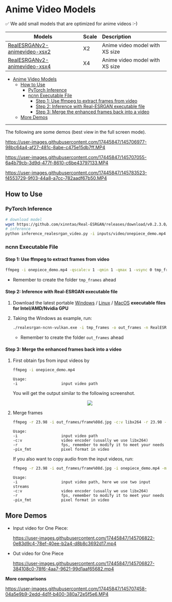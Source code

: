 # Anime Video Models

:white_check_mark: We add small models that are optimized for anime videos :-)

| Models                                                                                                                             | Scale | Description                    |
| ---------------------------------------------------------------------------------------------------------------------------------- | :---- | :----------------------------- |
| [RealESRGANv2-animevideo-xsx2](https://github.com/xinntao/Real-ESRGAN/releases/download/v0.2.3.0/RealESRGANv2-animevideo-xsx2.pth) | X2    | Anime video model with XS size |
| [RealESRGANv2-animevideo-xsx4](https://github.com/xinntao/Real-ESRGAN/releases/download/v0.2.3.0/RealESRGANv2-animevideo-xsx4.pth) | X4    | Anime video model with XS size |

- [Anime Video Models](#anime-video-models)
  - [How to Use](#how-to-use)
    - [PyTorch Inference](#pytorch-inference)
    - [ncnn Executable File](#ncnn-executable-file)
      - [Step 1: Use ffmpeg to extract frames from video](#step-1-use-ffmpeg-to-extract-frames-from-video)
      - [Step 2: Inference with Real-ESRGAN executable file](#step-2-inference-with-real-esrgan-executable-file)
      - [Step 3: Merge the enhanced frames back into a video](#step-3-merge-the-enhanced-frames-back-into-a-video)
  - [More Demos](#more-demos)

---

The following are some demos (best view in the full screen mode).

https://user-images.githubusercontent.com/17445847/145706977-98bc64a4-af27-481c-8abe-c475e15db7ff.MP4

https://user-images.githubusercontent.com/17445847/145707055-6a4b79cb-3d9d-477f-8610-c6be43797133.MP4

https://user-images.githubusercontent.com/17445847/145783523-f4553729-9f03-44a8-a7cc-782aadf67b50.MP4

## How to Use

### PyTorch Inference

```bash
# download model
wget https://github.com/xinntao/Real-ESRGAN/releases/download/v0.2.3.0/RealESRGANv2-animevideo-xsx2.pth -P experiments/pretrained_models
# inference
python inference_realesrgan_video.py -i inputs/video/onepiece_demo.mp4 -n RealESRGANv2-animevideo-xsx2 -s 2 -v -a --half --suffix outx2
```

### ncnn Executable File

#### Step 1: Use ffmpeg to extract frames from video

```bash
ffmpeg -i onepiece_demo.mp4 -qscale:v 1 -qmin 1 -qmax 1 -vsync 0 tmp_frames/frame%08d.png
```

- Remember to create the folder `tmp_frames` ahead

#### Step 2: Inference with Real-ESRGAN executable file

1. Download the latest portable [Windows](https://github.com/xinntao/Real-ESRGAN/releases/download/v0.2.3.0/realesrgan-ncnn-vulkan-20211212-windows.zip) / [Linux](https://github.com/xinntao/Real-ESRGAN/releases/download/v0.2.3.0/realesrgan-ncnn-vulkan-20211212-ubuntu.zip) / [MacOS](https://github.com/xinntao/Real-ESRGAN/releases/download/v0.2.3.0/realesrgan-ncnn-vulkan-20211212-macos.zip) **executable files for Intel/AMD/Nvidia GPU**

1. Taking the Windows as example, run:

    ```bash
    ./realesrgan-ncnn-vulkan.exe -i tmp_frames -o out_frames -n RealESRGANv2-animevideo-xsx2 -s 2 -f jpg
    ```

    - Remember to create the folder `out_frames` ahead

#### Step 3: Merge the enhanced frames back into a video

1. First obtain fps from input videos by

    ```bash
    ffmpeg -i onepiece_demo.mp4
    ```

    ```console
    Usage:
    -i                   input video path
    ```

    You will get the output similar to the following screenshot.

    <p align="center">
        <img src="https://user-images.githubusercontent.com/17445847/145710145-c4f3accf-b82f-4307-9f20-3803a2c73f57.png">
    </p>

2. Merge frames

    ```bash
    ffmpeg -r 23.98 -i out_frames/frame%08d.jpg -c:v libx264 -r 23.98 -pix_fmt yuv420p output.mp4
    ```

    ```console
    Usage:
    -i                   input video path
    -c:v                 video encoder (usually we use libx264)
    -r                   fps, remember to modify it to meet your needs
    -pix_fmt             pixel format in video
    ```

    If you also want to copy audio from the input videos, run:

     ```bash
    ffmpeg -r 23.98 -i out_frames/frame%08d.jpg -i onepiece_demo.mp4 -map 0:v:0 -map 1:a:0 -c:a copy -c:v libx264 -r 23.98 -pix_fmt yuv420p output_w_audio.mp4
    ```

    ```console
    Usage:
    -i                   input video path, here we use two input streams
    -c:v                 video encoder (usually we use libx264)
    -r                   fps, remember to modify it to meet your needs
    -pix_fmt             pixel format in video
    ```

## More Demos

- Input video for One Piece:

    https://user-images.githubusercontent.com/17445847/145706822-0e83d9c4-78ef-40ee-b2a4-d8b8c3692d17.mp4

- Out video for One Piece

    https://user-images.githubusercontent.com/17445847/145706827-384108c0-78f6-4aa7-9621-99d1aaf65682.mp4

**More comparisons**

https://user-images.githubusercontent.com/17445847/145707458-04a5e9b9-2edd-4d1f-b400-380a72e5f5e6.MP4
